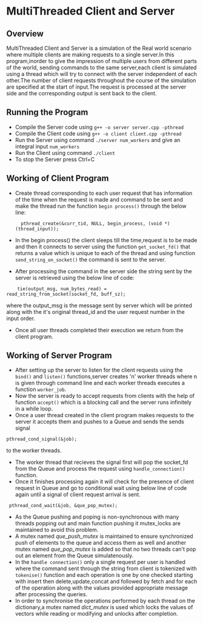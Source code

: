 # MultiThreaded Client and Server

## Overview

MultiThreaded Client and Server is a simulation of the Real world scenario where multiple clients are making requests to a single server.In this program,inorder to give the impression of multiple users from different parts of the world, sending commands to the same server,each client is simulated using a thread which will try to connect with the server independent of each other.The number of client requests throughout the course of the simulation are specified at the start of input.The request is processed at the server side and the corresponding output is sent back to the client.


## Running the Program

* Compile the Server code using `g++ -o server server.cpp -pthread`
* Compile the Client code using `g++ -o client client.cpp -pthread`
* Run the Server using command `./server num_workers` and give an integral input `num_workers`
* Run the Client using command `./client` 
* To stop the Server press Ctrl+C


## Working of Client Program

* Create thread corresponding to each user request that has information of the time when the request is made and command to be sent and make the thread run the function `begin process()` through the below line:
  ```
    pthread_create(&curr_tid, NULL, begin_process, (void *)(thread_input));
  ```

* In the begin process() the client sleeps till the time,request is to be made and then it connects to server using the function `get_socket_fd()` that returns a value which is unique to each of the thread and using function `send_string_on_socket()` the command is sent to the server.

* After processing the command in the server side the string sent by the server is retrieved using the below line of code:
```
    tie(output_msg, num_bytes_read) = read_string_from_socket(socket_fd, buff_sz);
```
   where the output_msg is the message sent by server which will be printed along with the it's original thread_id and the user request number in the input order.

* Once all user threads completed their execution we return from the client program.


## Working of Server Program

* After setting up the server to listen for the client requests using the `bind()` and `listen()` functions,server creates 'n' worker threads where n is given through command line and each worker threads executes a function `worker_job`.
* Now the server is ready to accept requests  from clients with the help of function `accept()` which is a blocking call and the server runs infinitely in a while loop.
* Once a user thread created in the client program makes requests to the server it accepts them and pushes to a Queue and sends the sends signal
 ```
 pthread_cond_signal(&job);
 ```
  to the worker threads.
* The worker thread that recieves the signal first will pop the socket_fd from the Queue and process the request using `handle_connection()` function.
* Once it finishes processing again it will check for the presence of client request in Queue and go to conditional wait using below line of code again until a signal of client request arrival is sent.
```
 pthread_cond_wait(&job, &que_pop_mutex);
``` 
* As the Queue pushing and poping is non-synchronous with many threads popping out and main function pushing it mutex_locks are maintained to avoid this problem.
* A mutex named *que_push_mutex* is maintained to ensure synchronized push of elements to the queue and access them as well and another mutex named *que_pop_mutex* is added so that no two threads can't pop out an element from the Queue simulatenously.
* In the `handle connection()` only a single request per user is handled where the command sent through the string from client is tokenized with `tokenise()` function and each operation is one by one checked starting with insert then delete,update,concat and followed by fetch and for each of the operation along with the values provided appropriate message after processing the queries.
* In order to synchronise the operations performed by each thread on the dictionary,a mutex named *dict_mutex* is used which locks the values of vectors while reading or modifying and unlocks after completion.
